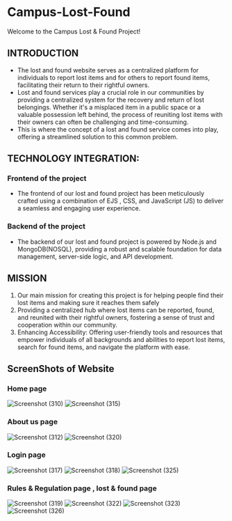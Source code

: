 # Campus-Lost-Found
Welcome to the Campus Lost & Found Project!
## INTRODUCTION
- The lost and found website serves as a centralized platform for individuals to report lost items and for others to report found items, facilitating their return to their rightful owners.
- Lost and found services play a crucial role in our communities by providing a centralized system for the recovery and return of lost belongings. Whether it's a misplaced item   in a public space or a valuable possession left behind, the process of reuniting lost items with their owners can often be challenging and time-consuming.
- This is where the concept of a lost and found service comes into play, offering a streamlined solution to this common problem.
## TECHNOLOGY INTEGRATION:
### Frontend of the project
- The frontend of our lost and found project has been meticulously crafted using a combination of EJS , CSS, and JavaScript (JS) to deliver a seamless and engaging user experience.
### Backend of the project
- The backend of our lost and found project is powered by Node.js and MongoDB(NOSQL), providing a robust and scalable foundation for data management, server-side logic, and API development.
## MISSION
  1.  Our main mission for creating this project is for helping people find their lost items and making sure it reaches them safely
  2.  Providing a centralized hub where lost items can be reported, found, and reunited with their rightful owners, fostering a sense of trust and cooperation within our community.
  3.  Enhancing Accessibility: Offering user-friendly tools and resources that empower individuals of all backgrounds and abilities to report lost items, search for found items, and navigate the platform with ease.
## ScreenShots of Website
### Home page
![Screenshot (310)](https://github.com/nithin2084/Campus-Lost-Found/assets/128824573/9cdd923a-fa29-4a7a-a840-25448032350a)
![Screenshot (315)](https://github.com/nithin2084/Campus-Lost-Found/assets/128824573/099c4b64-0d49-49fd-9268-aa4f6c4a5d06)
### About us page
![Screenshot (312)](https://github.com/nithin2084/Campus-Lost-Found/assets/128824573/6bf91ff6-a9f1-44fe-bb7c-63060761c69e)
![Screenshot (320)](https://github.com/nithin2084/Campus-Lost-Found/assets/128824573/fdb1afe9-e1a3-4d8d-be5c-e769e9008ba2)
### Login page
![Screenshot (317)](https://github.com/nithin2084/Campus-Lost-Found/assets/128824573/d35c27c6-8f9b-4c0f-82f9-25875992fbb5)
![Screenshot (318)](https://github.com/nithin2084/Campus-Lost-Found/assets/128824573/8a447aa1-f80b-4a17-90e3-d2a99ec5df65)
![Screenshot (325)](https://github.com/nithin2084/Campus-Lost-Found/assets/128824573/6e4a8361-1ecf-45ce-9e8b-53991293a4e2)
### Rules & Regulation page , lost & found page
![Screenshot (319)](https://github.com/nithin2084/Campus-Lost-Found/assets/128824573/a08438a8-63af-441e-b022-b0fa98afd569)
![Screenshot (322)](https://github.com/nithin2084/Campus-Lost-Found/assets/128824573/a4142c9a-0f4a-47f7-84e9-001d666067e2)
![Screenshot (323)](https://github.com/nithin2084/Campus-Lost-Found/assets/128824573/763a5c79-e322-4bd2-acb1-ac3fc7c83bac)
![Screenshot (326)](https://github.com/nithin2084/Campus-Lost-Found/assets/128824573/67ebea73-9de1-4e20-8ad4-12baa2f118a9)

